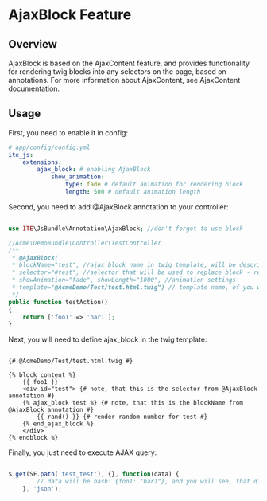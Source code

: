 AjaxBlock Feature
===================

Overview
--------

AjaxBlock is based on the AjaxContent feature, and provides functionality for rendering twig blocks into
any selectors on the page, based on annotations. For more information about AjaxContent, see AjaxContent documentation.

Usage
-----

First, you need to enable it in config:

```yml
# app/config/config.yml
ite_js:
    extensions:
        ajax_block: # enabling AjaxBlock
            show_animation:
                type: fade # default animation for rendering block
                length: 500 # default animation length
```

Second, you need to add @AjaxBlock annotation to your controller:

```php

use ITE\JsBundle\Annotation\AjaxBlock; //don't forget to use block

//Acme\DemoBundle\Controller\TestController
/**
 * @AjaxBlock(
 * blockName="test", //ajax block name in twig template, will be described below - required
 * selector="#test", //selector that will be used to replace block - required
 * showAnimation="fade", showLength="1000", //animation settings
 * template="@AcmeDemo/Test/test.html.twig") // template name, of you want to override it. @Template annotation will be used by default 
 */
public function testAction()
{
    return ['foo1' => 'bar1'];
}

```

Next, you will need to define ajax_block in the twig template:

```twig

{# @AcmeDemo/Test/test.html.twig #}

{% block content %}
    {{ foo1 }}
    <div id="test"> {# note, that this is the selector from @AjaxBlock annotation #}
    {% ajax_block test %} {# note, that this is the blockName from @AjaxBlock annotation #}
        {{ rand() }} {# render random number for test #}
    {% end_ajax_block %}
    </div>
{% endblock %}

```

Finally, you just need to execute AJAX query:

```javascript

$.get(SF.path('test_test'), {}, function(data) {
        // data will be hash: {foo1: "bar1"}, and you will see, that div#test content will be replaced with new random number
    }, 'json');

```
